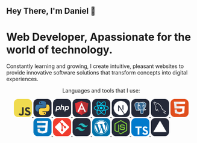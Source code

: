 ## Hey There, I'm Daniel 👋

# Web Developer, Apassionate for the world of technology.

Constantly learning and growing, I create intuitive, pleasant websites to provide innovative software solutions that transform concepts into digital experiences.

<p align="center">
  Languages ​​and tools that I use:
</p>

<p align="center">
  <a href="https://skillicons.dev">
    <img src="./icons/JavaScript.svg" width="48">
    <img src="./icons/Python-Dark.svg" width="48">
    <img src="./icons/PHP-Dark.svg" widtH="48">
    <img src="./icons/Angular-Dark.svg" widtH="48">
    <img src="./icons/React-Dark.svg" widtH="48">
    <img src="./icons/NextJS-Dark.svg" widtH="48">
    <img src="./icons/PostgreSQL-Dark.svg" widtH="48">
    <img src="./icons/MySQL-Dark.svg" widtH="48">
    <img src="./icons/HTML.svg" width="48">
    <img src="./icons/CSS.svg" widtH="48">
    <img src="./icons/Git.svg" widtH="48">
    <img src="./icons/TailwindCSS-Dark.svg" widtH="48">
    <img src="./icons/Wordpress.svg" widtH="48">
    <img src="./icons/NodeJS-Dark.svg" widtH="48">
    <img src="./icons/TypeScript.svg" widtH="48">
    <img src="./icons/Vercel-Dark.svg" widtH="48">
  </a>
</p>

<!--
**dmunoz05/dmunoz05** is a ✨ _special_ ✨ repository because its `README.md` (this file) appears on your GitHub profile.

Here are some ideas to get you started:

- 🔭 I’m currently working on ...
- 🌱 I’m currently learning ...
- 👯 I’m looking to collaborate on ...
- 🤔 I’m looking for help with ...
- 💬 Ask me about ...
- 📫 How to reach me: ...
- 😄 Pronouns: ...
- ⚡ Fun fact: ...
-->
